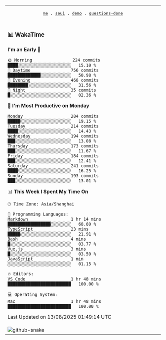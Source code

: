 
<div align="center">

<table>
<tr><td>
  <p align="center">
  <samp>
    <a href="https://github.com/seaeam/seaeam">me</a> .
    <a href="https://github.com/SeaMmMm/se-element">seui</a> .
    <a href="https://github.com/seaeam/project-demo">demo</a> .
    <a href="https://github.com/506-FETL/one-question-per-day">questions-done</a>
    
  </samp>
    </p>
</td></tr>

<tr><td>

### 📊 WakaTime

<!--START_SECTION:waka-->
**I'm an Early 🐤** 

```text
🌞 Morning                224 commits         ████░░░░░░░░░░░░░░░░░░░░░   15.10 % 
🌆 Daytime                756 commits         █████████████░░░░░░░░░░░░   50.98 % 
🌃 Evening                468 commits         ████████░░░░░░░░░░░░░░░░░   31.56 % 
🌙 Night                  35 commits          █░░░░░░░░░░░░░░░░░░░░░░░░   02.36 % 
```
📅 **I'm Most Productive on Monday** 

```text
Monday                   284 commits         █████░░░░░░░░░░░░░░░░░░░░   19.15 % 
Tuesday                  214 commits         ████░░░░░░░░░░░░░░░░░░░░░   14.43 % 
Wednesday                194 commits         ███░░░░░░░░░░░░░░░░░░░░░░   13.08 % 
Thursday                 173 commits         ███░░░░░░░░░░░░░░░░░░░░░░   11.67 % 
Friday                   184 commits         ███░░░░░░░░░░░░░░░░░░░░░░   12.41 % 
Saturday                 241 commits         ████░░░░░░░░░░░░░░░░░░░░░   16.25 % 
Sunday                   193 commits         ███░░░░░░░░░░░░░░░░░░░░░░   13.01 % 
```


📊 **This Week I Spent My Time On** 

```text
🕑︎ Time Zone: Asia/Shanghai

💬 Programming Languages: 
Markdown                 1 hr 14 mins        █████████████████░░░░░░░░   68.80 % 
TypeScript               23 mins             █████░░░░░░░░░░░░░░░░░░░░   21.91 % 
Bash                     4 mins              █░░░░░░░░░░░░░░░░░░░░░░░░   03.77 % 
Vue.js                   3 mins              █░░░░░░░░░░░░░░░░░░░░░░░░   03.50 % 
JavaScript               1 min               ░░░░░░░░░░░░░░░░░░░░░░░░░   01.15 % 

🔥 Editors: 
VS Code                  1 hr 48 mins        █████████████████████████   100.00 % 

💻 Operating System: 
Mac                      1 hr 48 mins        █████████████████████████   100.00 % 
```


 Last Updated on 13/08/2025 01:49:14 UTC
<!--END_SECTION:waka-->
</td></tr>

<tr><td>
  <img alt="github-snake" src="profile-snake-contrib/github-user-contribution.svg"/>
</td></tr>

</table>
